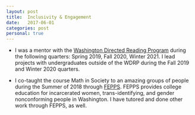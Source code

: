 ```yaml
---
layout: post
title:  Inclusivity & Engagement
date:   2017-06-01
categories: post
personal: true
---
```

* I was a mentor with the [Washington Directed Reading Program](https://sites.uw.edu/wdrp/) during the following quarters: Spring 2019, Fall 2020, Winter 2021. I lead projects with undergraduates outside of the WDRP during the Fall 2019 and Winter 2020 quarters.

<!-- * I was the secretary for UW's chapter of [AWM](https://sites.math.washington.edu/~awmsc/) during the 2018-2019 academic year. We host events to help create a supportive and inclusive environment for women and underrepresented minorities in mathematics (WUMiM). -->

* I co-taught the course Math in Society to an amazing groups of people during the Summer of 2018 through [FEPPS](http://fepps.org). FEPPS provides college education for incarcerated women, trans-identifying, and gender nonconforming people in Washington. I have tutored and done other work through FEPPS, as well.

<!-- * I volunteered at UW's [Math Circles](https://sites.math.washington.edu/~mathcircle/circle/) during the Spring of 2018. -->
